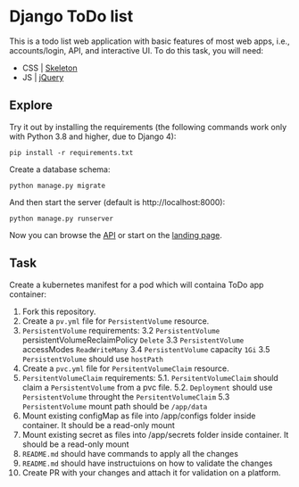 # Django ToDo list

This is a todo list web application with basic features of most web apps, i.e., accounts/login, API, and interactive UI. To do this task, you will need:

- CSS | [Skeleton](http://getskeleton.com/)
- JS  | [jQuery](https://jquery.com/)

## Explore

Try it out by installing the requirements (the following commands work only with Python 3.8 and higher, due to Django 4):

```
pip install -r requirements.txt
```

Create a database schema:

```
python manage.py migrate
```

And then start the server (default is http://localhost:8000):

```
python manage.py runserver
```

Now you can browse the [API](http://localhost:8000/api/) or start on the [landing page](http://localhost:8000/).

## Task

Create a kubernetes manifest for a pod which will containa ToDo app container:

1. Fork this repository.
1. Create a `pv.yml` file for `PersistentVolume` resource.
1. `PersistentVolume` requirements:
3.2 `PersistentVolume` persistentVolumeReclaimPolicy `Delete`
3.3 `PersistentVolume` accessModes `ReadWriteMany`
3.4 `PersistentVolume` capacity `1Gi`
3.5 `PersistentVolume` should use `hostPath`
1. Create a `pvc.yml` file for `PersitentVolumeClaim` resource.
1. `PersitentVolumeClaim` requirements:
5.1. `PersitentVolumeClaim` should claim a `PersistentVolume` from a pvc file.
5.2. `Deployment` should use `PersistentVolume` throught the `PersitentVolumeClaim`
5.3 `PersistentVolume` mount path should be `/app/data`
1. Mount existing configMap as file into /app/configs folder inside container. It should be a read-only mount
1. Mount existing secret as files into /app/secrets folder inside container. It should be a read-only mount
1. `README.md` should have commands to apply all the changes
1. `README.md` should have instructuions on how to validate the changes
1. Create PR with your changes and attach it for validation on a platform.
